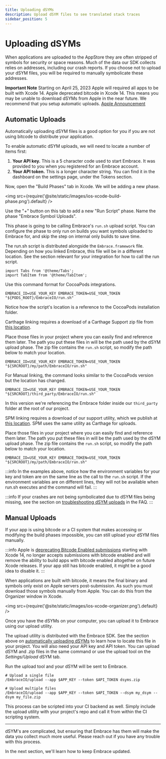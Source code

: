 ```yaml
---
title: Uploading dSYMs
description: Upload dSYM files to see translated stack traces
sidebar_position: 5
---
```


# Uploading dSYMs

When applications are uploaded to the AppStore they are often stripped of symbols for security or space reasons.
Much of the data our SDK collects relies on addresses, including our crash reports.
If you choose not to upload your dSYM files, you will be required to manually symbolicate these addresses.

**Important Note** Starting on April 25, 2023 Apple will required all apps to be built with Xcode 14. Apple deprecated bitcode in Xcode 14. This means you may be unable to download dSYMs from Apple in the near future. We recommend that you setup automatic uploads.
[Apple Announcement](https://developer.apple.com/news/?id=jd9wcyov#:~:text=Starting%20April%2025%2C%202023%2C%20iOS,on%20the%20Mac%20App%20Store.)

## Automatic Uploads

Automatically uploading dSYM files is a good option for you if you are not using bitcode to distribute your application.

To enable automatic dSYM uploads, we will need to locate a number of items first:

1. **Your API key.** This is a 5 character code used to start Embrace. It was provided to you when you registered for an Embrace account.
1. **Your API token.** This is a longer character string. You can find it in the dashboard on the settings page, under the Tokens section.

Now, open the "Build Phases" tab in Xcode. We will be adding a new phase.

<img src={require('@site/static/images/ios-xcode-build-phase.png').default} />

Use the "+" button on this tab to add a new "Run Script" phase. Name the phase "Embrace Symbol Uploads".

This phase is going to be calling Embrace's `run.sh` upload script. You can configure the phase to only run on builds you want symbols uploaded to Embrace for, and skip the step on internal only builds to save time.

The run.sh script is distributed alongside the `Embrace.framework` file. Depending on how you linked Embrace, this file will be in a different location.
See the section relevant for your integration for how to call the run script.

```mdx-code-block
import Tabs from '@theme/Tabs';
import TabItem from '@theme/TabItem';
```

<Tabs groupId="ios-type" queryString="ios-type">
<TabItem value="cocoapods" label="CocoaPods">

Use this command format for CocoaPods integrations.

```shell-session
EMBRACE_ID=USE_YOUR_KEY EMBRACE_TOKEN=USE_YOUR_TOKEN "${PODS_ROOT}/EmbraceIO/run.sh"
```

Notice how the script's location is a reference to the CocoaPods installation folder.

</TabItem>
<TabItem value="carthage" label="Carthage">

Carthage linking requires a download of a Carthage Support zip file from [this location](https://s3.amazonaws.com/embrace-downloads-prod/embrace_support.zip).

Place those files in your project where you can easily find and reference them later.
The path you put these files in will be the path used by the dSYM upload phase.
The zip file contains the `run.sh` script, so modify the path below to match your location.

```shell-session
EMBRACE_ID=USE_YOUR_KEY EMBRACE_TOKEN=USE_YOUR_TOKEN "${SRCROOT}/my/path/EmbraceIO/run.sh"
```

</TabItem>
<TabItem value="manual" label="Manual">

For Manual linking, the command looks similar to the CocoaPods version but the location has changed.

```shell-session
EMBRACE_ID=USE_YOUR_KEY EMBRACE_TOKEN=USE_YOUR_TOKEN "${SRCROOT}/third_party/EmbraceIO/run.sh"
```

In this version we're referencing the Embrace folder inside our `third_party` folder at the root of our project.

</TabItem>
<TabItem value="spm" label="SPM">

SPM linking requires a download of our support utility, which we publish at [this location](https://s3.amazonaws.com/embrace-downloads-prod/embrace_support.zip). SPM uses the same utility as Carthage for uploads.

Place those files in your project where you can easily find and reference them later.
The path you put these files in will be the path used by the dSYM upload phase.
The zip file contains the `run.sh` script, so modify the path below to match your location.

```shell-session
EMBRACE_ID=USE_YOUR_KEY EMBRACE_TOKEN=USE_YOUR_TOKEN "${SRCROOT}/my/path/EmbraceIO/run.sh"
```

</TabItem>
</Tabs>

:::info
In the examples above, notice how the environment variables for your key and token are on the same line as the call to the `run.sh` script. If the environment variables are on different lines, they will not be available when run.sh executes and the command will fail.
:::

:::info
If your crashes are not being symbolicated due to dSYM files being missing, see the section on [troubleshooting dSYM uploads](/ios/faq#troubleshooting-dsym-upload) in the FAQ.
:::

## Manual Uploads

If your app is using bitcode or a CI system that makes accessing or modifying the build phases impossible, you can still upload your dSYM files manually.

:::info
Apple is [deprecating Bitcode Enabled submissions](https://developer.apple.com/documentation/xcode-release-notes/xcode-14-release-notes#Deprecations) starting with Xcode 14, no longer accepts submissions with bitcode enabled and will remove the ability to build apps with bitcode enabled altogether on future Xcode releases. If your app still has bitcode enabled, it might be a good idea to disable it. 
:::

When applications are built with bitcode, it means the final binary and symbols only exist on Apple servers post-submission. As such you must download those symbols manually from Apple. You can do this from the Organizer window in Xcode.

<img src={require('@site/static/images/ios-xcode-organizer.png').default} />

Once you have the dSYMs on your computer, you can upload it to Embrace using our upload utility. 
 
The upload utility is distributed with the Embrace SDK. See the section above on [automatically uploading dSYMs](/ios/integration/dsym-upload#automatic-uploads) to learn how to locate this file in your project. You will also need your API key and API token. You can upload dSYM and .zip files in the same command or use the upload tool on the *Settings/Upload* dSYM tab.

Run the upload tool and your dSYM will be sent to Embrace.

```shell-session
# Upload a single file
/EmbraceIO/upload --app $APP_KEY --token $API_TOKEN dsyms.zip

# Upload multiple files
/EmbraceIO/upload --app $APP_KEY --token $API_TOKEN --dsym my_dsym --dsym my_file.zip
```

This process can be scripted into your CI backend as well. Simply include the upload utility with your project's repo and call it from within the CI scripting system.

--- 

dSYM's are complicated, but ensuring that Embrace has them will make the data you collect much more useful. Please reach out if you have any trouble with this process.

In the next section, we'll learn how to keep Embrace updated.
